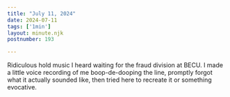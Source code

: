 ```yaml
---
title: "July 11, 2024"
date: 2024-07-11
tags: ['1min']
layout: minute.njk
postnumber: 193

---	
```


Ridiculous hold music I heard waiting for the fraud division at BECU. I made a little voice recording of me boop-de-dooping the line, promptly forgot what it actually sounded like, then tried here to recreate it or something evocative. 